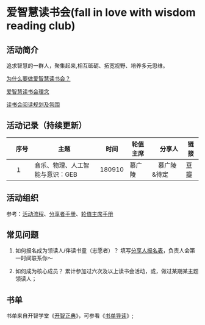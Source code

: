 # 爱智慧读书会(fall in love with wisdom reading club)
## 活动简介
追求智慧的一群人，聚集起来,相互砥砺、拓宽视野、培养多元思维。

[为什么要做爱智慧读书会？](https://github.com/WangYuBo/fallin-wisdom-reading-club/blob/master/doc/why.md)

[爱智慧读书会理念](https://github.com/WangYuBo/fallin-wisdom-reading-club/blob/master/doc/ideas.md)

[读书会阅读规划及氛围](https://github.com/WangYuBo/fallin-wisdom-reading-club/blob/master/doc/fallin-wisedom-reading-club-plan.md)


## 活动记录（持续更新）
| 　序号　|  主题  |  时间  |  轮值主席  | 　分享人　| 链接  |
| -- | -- | --| -- | -- | -- |
|　１　|  音乐、物理、人工智能与意识：GEB   |  180910 | 慕广陵 |　慕广陵&待定 | [豆瓣](https://www.douban.com/event/31006743/)  |



## 活动组织

参考：[活动流程]()、[分享者手册]()、[轮值主席手册]()

## 常见问题
1. 如何报名成为领读人/伴读书童（志愿者）？
填写[分享人报名表]()，负责人会第一时间联系你～

2. 如何成为核心成员？
累计参加过六次及以上读书会活动，或，做过某期某主题领读人；


## 书单
书单来自开智学堂《[开智正典](https://www.douban.com/doulist/41691053/)》，可参看《[书单导读](https://mp.weixin.qq.com/s?__biz=MzA4ODM4ODQ3MQ==&mid=400064046&idx=1&sn=a138f459257a14f03f967af8d6160df2#rd)》;

